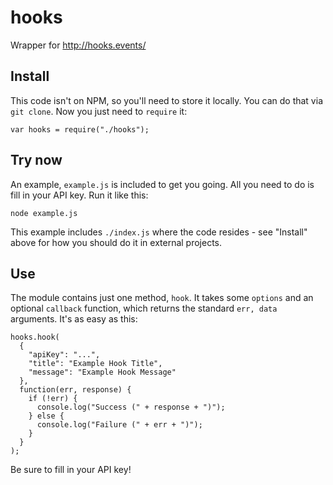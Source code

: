 hooks
=========================================

Wrapper for http://hooks.events/

Install
-------
This code isn't on NPM, so you'll need to store it locally. You can do that via `git clone`. Now you just need to `require` it:

    var hooks = require("./hooks");

Try now
-------
An example, `example.js` is included to get you going. All you need to do is fill in your API key. Run it like this:

	node example.js

This example includes `./index.js` where the code resides - see "Install" above for how you should do it in external projects.

Use
---
The module contains just one method, `hook`. It takes some `options` and an optional `callback` function, which returns the standard `err, data` arguments. It's as easy as this:

    hooks.hook(
      {
        "apiKey": "...",
        "title": "Example Hook Title",
        "message": "Example Hook Message"
      },
      function(err, response) {
        if (!err) {
          console.log("Success (" + response + ")");
        } else {
          console.log("Failure (" + err + ")");
        }
      }
    );

Be sure to fill in your API key!